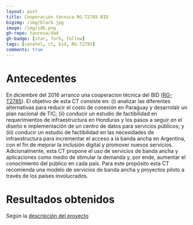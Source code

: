 ```yaml
---
layout: post
title: Cooperación técnica RG-T2785 BID
bigimg: /img/black.jpg
image: /img/idb.png
gh-repo: tauresa/dad
gh-badge: [star, fork, follow]
tags: [conatel, ct, bid, RG-T2785]
comments: true
---
```


# Antecedentes
En diciembre del 2016 arranco una cooperacion técnica del BID ([RG-T2785](https://www.iadb.org/es/project/RG-T2785)). El objetivo de esta CT consiste en: (i) analizar las diferentes alternativas para reducir el costo de conexión en Paraguay y desarrolalr un plan nacional de TIC; (ii) conducir un estudio de factibilidad en requerimientos de infraestructura en Honduras y los pasos a seguir en el diseño e implementación de un centro de datos para servicios públicos; y (iii) conducir un estudio de factibilidad en las necesidades de infraestructura para incrementar el acceso a la banda ancha en Argentina, con el fin de mejorar la inclusión digital y promover nuevos servicios. Adicionalmente, esta CT propone el uso de servicios de banda ancha y aplicaciones como medio de stimular la demanda y, por ende, aumentar el conocimiento del público en cada país. Para este propósito esta CT recomienda una modelo de servicios de banda ancha y proyectos piloto a través de los países involucrados. 

# Resultados obtenidos
Según la [descripción del proyecto](http://idbdocs.iadb.org/wsdocs/getdocument.aspx?docnum=408447984) 